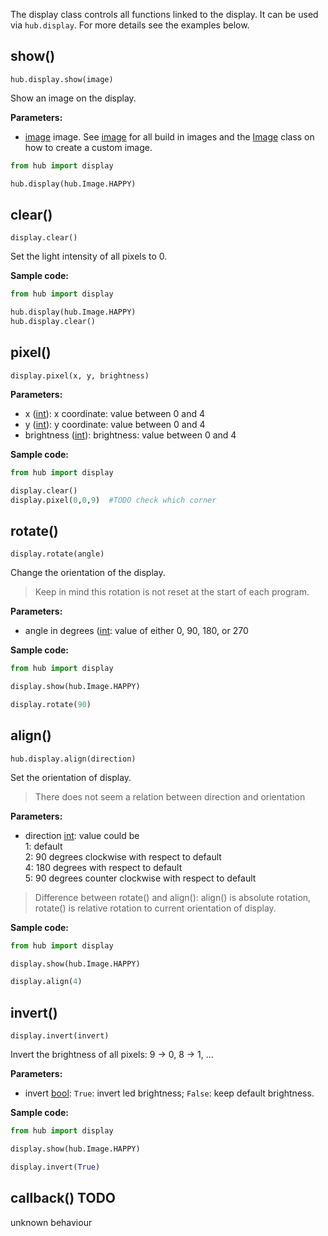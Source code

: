 
The display class controls all functions linked to the display. It can be used via `hub.display`. For more details see the examples below.


## show()

`hub.display.show(image)`

Show an image on the display.

__Parameters:__

*  [image](data_types.md#image) image. See [image](data_types.md#image) for all build in images and the [Image](image.md) class on how to create a custom image.

``` python
from hub import display

hub.display(hub.Image.HAPPY)
```

## clear()

```
display.clear()
```

Set the light intensity of all pixels to 0. 

__Sample code:__

``` python
from hub import display

hub.display(hub.Image.HAPPY)
hub.display.clear()
```

## pixel()

```
display.pixel(x, y, brightness)
```

__Parameters:__

*  x ([int](data_types.md#int)): x coordinate: value between 0 and 4
*  y ([int](data_types.md#int)): y coordinate: value between 0 and 4
*  brightness ([int](data_types.md#int)): brightness: value between 0 and 4

__Sample code:__

``` python
from hub import display

display.clear()
display.pixel(0,0,9)  #TODO check which corner
```

## rotate()

`display.rotate(angle)`

Change the orientation of the display. 

> Keep in mind this rotation is not reset at the start of each program. 

__Parameters:__

*  angle in degrees ([int](data_types.md#int): value of either 0, 90, 180, or 270

__Sample code:__

``` python
from hub import display

display.show(hub.Image.HAPPY)

display.rotate(90)
```

## align()

`hub.display.align(direction)`

Set the orientation of display.

> There does not seem a relation between direction and orientation

__Parameters:__

*  direction [int](data_types.md#int): value could be  
   1: default  
   2: 90 degrees clockwise with respect to default  
   4: 180 degrees with respect to default  
   5: 90 degrees counter clockwise with respect to default

> Difference between rotate() and align(): align() is absolute rotation, rotate() is relative rotation to current orientation of display. 

__Sample code:__

``` python
from hub import display

display.show(hub.Image.HAPPY)

display.align(4)
```

## invert()

`display.invert(invert)`

Invert the brightness of all pixels: 9 -> 0, 8 -> 1, ...

__Parameters:__

*  invert [bool](data_types.md#bool): `True`: invert led brightness; `False`: keep default brightness.

__Sample code:__

``` python
from hub import display

display.show(hub.Image.HAPPY)

display.invert(True)
```

## callback() TODO

unknown behaviour


